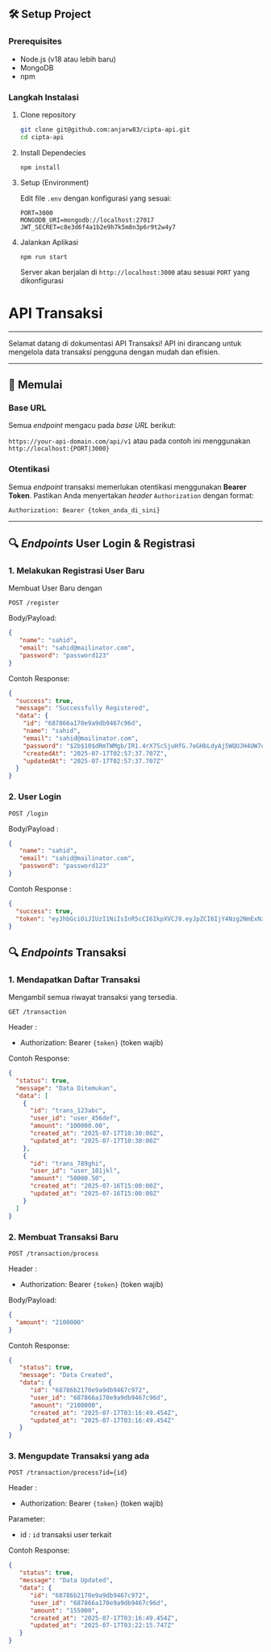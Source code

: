 ## 🛠 Setup Project

### Prerequisites
- Node.js (v18 atau lebih baru)
- MongoDB
- npm 

### Langkah Instalasi
1. Clone repository
    ```bash
    git clone git@github.com:anjarw83/cipta-api.git
    cd cipta-api
    ```

2. Install Dependecies
    ```
    npm install
    ```

3. Setup (Environment)

   Edit file `.env` dengan konfigurasi yang sesuai:
    ```
    PORT=3000
    MONGODB_URI=mongodb://localhost:27017
    JWT_SECRET=c8e3d6f4a1b2e9h7k5m8n3p6r9t2w4y7
    ```

4. Jalankan Aplikasi
    ```
    npm run start
    ```
    Server akan berjalan di `http://localhost:3000` atau sesuai `PORT` yang dikonfigurasi
   
# API Transaksi

---

Selamat datang di dokumentasi API Transaksi! API ini dirancang untuk mengelola data transaksi pengguna dengan mudah dan efisien.

---

## 🚀 Memulai

### Base URL

Semua *endpoint* mengacu pada *base URL* berikut:

`https://your-api-domain.com/api/v1` atau pada contoh ini menggunakan `http://localhost:{PORT|3000}`

### Otentikasi

Semua *endpoint* transaksi memerlukan otentikasi menggunakan **Bearer Token**. Pastikan Anda menyertakan *header* `Authorization` dengan format:

`Authorization: Bearer {token_anda_di_sini}`

---

## 🔍 *Endpoints* User Login & Registrasi

### 1. Melakukan Registrasi User Baru

Membuat User Baru dengan
```http
POST /register
```

Body/Payload: 
```json
{
   "name": "sahid",
   "email": "sahid@mailinator.com",
   "password": "password123"
}
```

Contoh Response: 
```json
{
  "success": true,
  "message": "Successfully Registered",
  "data": {
    "id": "687866a170e9a9db9467c96d",
    "name": "sahid",
    "email": "sahid@mailinator.com",
    "password": "$2b$10$dRmTWMgb/IR1.4rX7ScSjuHfG.7eGHbLdyAj5WQUJH4UW7qHeNBqi",
    "createdAt": "2025-07-17T02:57:37.707Z",
    "updatedAt": "2025-07-17T02:57:37.707Z"
  }
}
```

### 2. User Login
```http
POST /login 
```

Body/Payload :
```json
{
   "name": "sahid",
   "email": "sahid@mailinator.com",
   "password": "password123"
}
```

Contoh Response : 
```json
{
  "success": true,
  "token": "eyJhbGciOiJIUzI1NiIsInR5cCI6IkpXVCJ9.eyJpZCI6IjY4Nzg2NmExNzBlOWE5ZGI5NDY3Yzk2ZCIsImVtYWlsIjoic2FoaWRAbWFpbGluYXRvci5jb20iLCJpYXQiOjE3NTI3MjE0MTAsImV4cCI6MTc1MjcyNTAxMH0.Dzt_U0zipo3gQmJs-e6_VHd4V50q1qifLTm5ngZMzig"
}
```

## 🔍 *Endpoints* Transaksi

### 1. Mendapatkan Daftar Transaksi

Mengambil semua riwayat transaksi yang tersedia.

```http
GET /transaction
```
Header : 
- Authorization: Bearer `{token}` (token wajib)

Contoh Response:
```json
{
  "status": true,
  "message": "Data Ditemukan",
  "data": [
    {
      "id": "trans_123abc",
      "user_id": "user_456def",
      "amount": "100000.00",
      "created_at": "2025-07-17T10:30:00Z",
      "updated_at": "2025-07-17T10:30:00Z"
    },
    {
      "id": "trans_789ghi",
      "user_id": "user_101jkl",
      "amount": "50000.50",
      "created_at": "2025-07-16T15:00:00Z",
      "updated_at": "2025-07-16T15:00:00Z"
    }
  ]
} 
```

### 2. Membuat Transaksi Baru
```http
POST /transaction/process
```
Header :
- Authorization: Bearer `{token}` (token wajib)

Body/Payload:
```json
{
  "amount": "2100000"
}
```

Contoh Response: 
```json
{
   "status": true,
   "message": "Data Created",
   "data": {
      "id": "68786b2170e9a9db9467c972",
      "user_id": "687866a170e9a9db9467c96d",
      "amount": "2100000",
      "created_at": "2025-07-17T03:16:49.454Z",
      "updated_at": "2025-07-17T03:16:49.454Z"
   }
}
```

### 3. Mengupdate Transaksi yang ada
```http
POST /transaction/process?id={id}
```
Header :
- Authorization: Bearer `{token}` (token wajib)

Parameter:
- id : `id` transaksi user terkait

Contoh Response:
```json
{
   "status": true,
   "message": "Data Updated",
   "data": {
      "id": "68786b2170e9a9db9467c972",
      "user_id": "687866a170e9a9db9467c96d",
      "amount": "155000",
      "created_at": "2025-07-17T03:16:49.454Z",
      "updated_at": "2025-07-17T03:22:15.747Z"
   }
}
```

